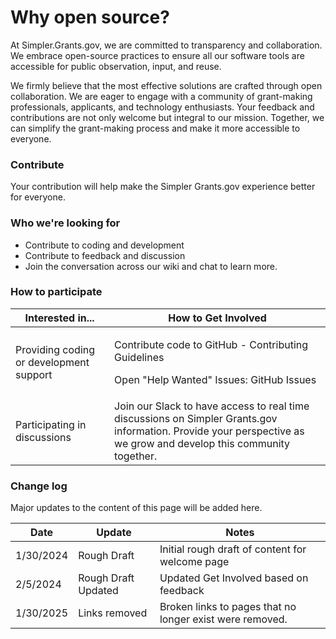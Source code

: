 # Why open source?

At Simpler.Grants.gov, we are committed to transparency and collaboration. We embrace open-source practices to ensure all our software tools are accessible for public observation, input, and reuse.

We firmly believe that the most effective solutions are crafted through open collaboration. We are eager to engage with a community of grant-making professionals, applicants, and technology enthusiasts. Your feedback and contributions are not only welcome but integral to our mission. Together, we can simplify the grant-making process and make it more accessible to everyone.

### Contribute

Your contribution will help make the Simpler Grants.gov experience better for everyone.

### Who we're looking for

* Contribute to coding and development
* Contribute to feedback and discussion
* Join the conversation across our wiki and chat to learn more.

### How to participate

| Interested in...                        | How to Get Involved                                                                                                                                                |
| --------------------------------------- | ------------------------------------------------------------------------------------------------------------------------------------------------------------------ |
| Providing coding or development support | <p>Contribute code to GitHub - Contributing Guidelines</p><p>Open "Help Wanted" Issues: GitHub Issues</p>                                                          |
| Participating in discussions            | Join our Slack to have access to real time discussions on Simpler Grants.gov information. Provide your perspective as we grow and develop this community together. |

### Change log

Major updates to the content of this page will be added here.

| Date      | Update              | Notes                                                    |
| --------- | ------------------- | -------------------------------------------------------- |
| 1/30/2024 | Rough Draft         | Initial rough draft of content for welcome page          |
| 2/5/2024  | Rough Draft Updated | Updated Get Involved based on feedback                   |
| 1/30/2025 | Links removed       | Broken links to pages that no longer exist were removed. |

